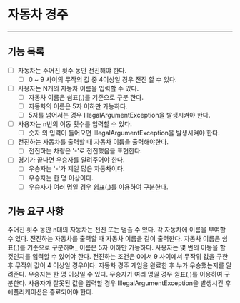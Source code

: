 # 자동차 경주

---
## 기능 목록

- [ ] 자동차는 주어진 횟수 동안 전진해야 한다.
  - [ ] 0 ~ 9 사이의 무작의 값 중 4이상일 경우 전진 할 수 있다.

- [ ] 사용자는 N개의 자동차 이름을 입력할 수 있다.
  - [ ] 자동차 이름은 쉼표(,)를 기준으로 구분 한다.
  - [ ] 자동차의 이름은 5자 이하만 가능하다.
  - [ ] 5자를 넘어서는 경우 IllegalArgumentException을 발생시켜야 한다.

- [ ] 사용자는 n번의 이동 횟수를 입력할 수 있다.
  - [ ] 숫자 외 입력이 들어오면 IllegalArgumentException을 발생시켜야 한다.

- [ ] 전진하는 자동차를 출력할 때 자동차 이름을 출력해야한다.
  - [ ] 전진하는 차량은 '-'로 전진했음을 표현한다.

- [ ] 경기가 끝나면 우승자를 알려주어야 한다.
  - [ ] 우승자는 '-'가 제일 많은 자동차이다.
  - [ ] 우승자는 한 명 이상이다.
  - [ ] 우승자가 여러 명일 경우 쉼표(,)를 이용하여 구분한다.

## 기능 요구 사항

주어진 횟수 동안 n대의 자동차는 전진 또는 멈출 수 있다.
각 자동차에 이름을 부여할 수 있다. 
전진하는 자동차를 출력할 때 자동차 이름을 같이 출력한다.
자동차 이름은 쉼표(,)를 기준으로 구분하며_ 이름은 5자 이하만 가능하다.
사용자는 몇 번의 이동을 할 것인지를 입력할 수 있어야 한다.
전진하는 조건은 0에서 9 사이에서 무작위 값을 구한 후 무작위 값이 4 이상일 경우이다.
자동차 경주 게임을 완료한 후 누가 우승했는지를 알려준다. 우승자는 한 명 이상일 수 있다.
우승자가 여러 명일 경우 쉼표(,)를 이용하여 구분한다.
사용자가 잘못된 값을 입력할 경우 IllegalArgumentException을 발생시킨 후 애플리케이션은 종료되어야 한다.